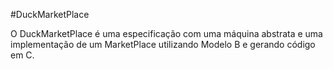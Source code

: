 #DuckMarketPlace

O DuckMarketPlace é uma especificação com uma máquina abstrata e uma implementação de um MarketPlace utilizando Modelo B e gerando código em C.
